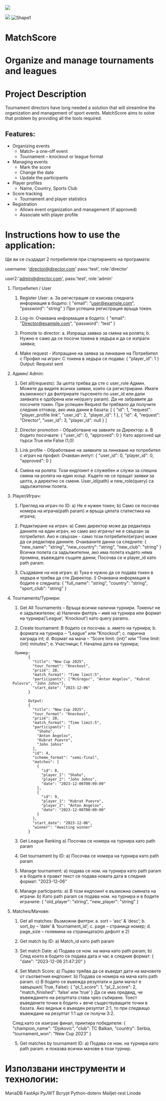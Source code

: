 ![](RackMultipart20231107-1-3eg5z5_html_53d1e378b299ba4c.png)

![](RackMultipart20231107-1-3eg5z5_html_1a8dddf43e63d360.png)
 ![Shape1](RackMultipart20231107-1-3eg5z5_html_b861174202058472.gif)

# **MatchScore**

# Organize and manage tournaments and leagues

# Project Description

Tournament directors have long needed a solution that will streamline the organization and management of sport events. MatchScore aims to solve that problem by providing all the tools required.

## Features:

- Organizing events
  - Match– a one-off event
  - Tournament – knockout or league format
- Managing events
  - Mark the score
  - Change the date
  - Update the participants
- Player profiles
  - Name, Country, Sports Club
- Score tracking
  - Tournament and player statistics
- Registration
  - Allows event organization and management (if approved)
  - Associate with player profile

# Instructions how to use the application:

Ще ви се създадат 2 потребителя при стартирането на програмата:

username: 'director@director.com'
pass:'test', 
role:'director'

user2:'admin@director.com',
pass:'test',
role:'admin'

1. Потребител  / User

      1)	Register User:
          a.	За регистрация се изисква следната информация в бодито:
          {
            "email": "user@example.com",
            "password": "string"
          }
      При успешна регистрация връща токен.

      2)	Log-in:
          Очаквана информация в бодито:
          {
            "email": "Director@example.com",
            "password": "test"
          }

      3)	Promote to director:
          a.	Изпраща заявка за смяна на ролята;
          b.	Нужно е само да се посочи токена в хедъра и да се изпрати заявка;

      4)	Make request - Изпращане на заявка за линкване на Потребител с Профил на играч:
          С токена в хедъра се подава:
          {
            "player_id": 1
          }
          Output:
          Request sent

2. Админ/ Admin:

      1)	Get all(requests):
      За целта трябва да сте с user_role Админ. Можете да видите всички заявки, които са регистрирани.
      Имате възможност да филтрирате търсенето по user_id или дали заявката е одобрена или не(query param). Да не забравите да посочите токен.
      При успешен Request би трябвало да получите следния отговор, ако има данни в базата:
          [
            {
              "id": 1,
              "request": "player_profile link",
              "user_id": 2,
              "player_id": 1
            },
            {
              "id": 4,
              "request": "Director",
              "user_id": 3,
              "player_id": null
            }
          ]

      2)	Director promotion - Обработване на завките за Директор:
      a.	В бодито посочвате:
            {
              "user_id": 0,
              "approved": 0
            }
        	Като approved ще търси True или False (1,0)

      3) Link profile - Обработване на заявките за линкване на потребител с играч на профил:
      Очакван инпут:
          {
            "user_id": 0,
            "player_id": 0,
            "approved": 0
          }

      4) Смяна на ролята:
        Този ендпоинт е служебен и служи за спешна смяна на ролята на един юзър. Където не се пращат заявки за целта, а директно се сменя. User_id(path) и new_role(query) са задължителни полета.

3. Player/Играч:

      1)	Преглед на играч по ID:
          a)	Не е нужен токен;
          b)	Само се посочва номера на играча(path param) и връща цялата статистика на играча;

      2)	Редактиране на играч:
          a)	Само директор може да редактира данните на един играч, но само ако играчът не е свързан за потребител. Ако е свързан - само този потребител(играч) може да си редактира данните. Очакваните данни са следните:
              {
                "new_name": "string",
                "new_country": "string",
                "new_club": "string"
              }
          Всички полета са задължителни, ако има полета където няма промяна, въвеждате същите данни;
          Посочва се и player_id като path param.

      3)	Създаване на нов играч:
          a)	Тука е нужно да се подава токен в хедъра и трябва да сте Директор.
          i)	Очаквана информация в бодите е следната:
              {
                "full_name": "string",
                "country": "string",
                "sport_club": "string"
              }

4. Tournaments/Турнири:
      1)	Get All Tournaments – Връща всички налични турнири. Токенът не е задължителен;
            a)	Наличен филтръ – име на турнира или формат на турнира(‘League’, ‘Knockout’) като query params.	

      2)	Create tournament:
      	В бодито се посочва:
          a.	името на турнира;
          b.	формата на турнира – “League” или “Knockout”;
          c.	парична награда int;
          d.	Формат на мача – “Score limit: {int}” или “Time limit: {int} minutes”;
          e.	Участници;
          f.	Начална дата на турнира;

        Пример:
              {
                "title": "New Cup 2025",
                "tour_format": "Knockout",
                "prize": 20,
                "match_format": "Time limit:5",
                "participants": ["McGregor", "Anton Angelov", "Kubrat Pulevro", "John Johns"],
                "start_date": "2023-12-06"
              }

              Output:
              {
                "title": "New Cup 2025",
                "tour_format": "Knockout",
                "prize": 20,
                "match_format": "Time limit:5",
                "participants": [
                  "Shaho",
                  "Anton Angelov",
                  "Kubrat Puevro",
                  "John Johns"
                ],
                "id": 4,
                "scheme_format": "semi-final",
                "matches": [
                  {
                    "id": 8,
                    "player_1": "Shaho",
                    "player_2": "John Johns",
                    "date": "2023-12-06T00:00:00"
                  },
                  {
                    "id": 9,
                    "player_1": "Kubrat Puevro",
                    "player_2": "Anton Angelov",
                    "date": "2023-12-06T00:00:00"
                  }
                ],
                "start_date": "2023-12-06",
                "winner": "Awaiting winner"
              }

      3)	Get League Ranking
          a)	Посочва се номера на турнира като path param

      4)	Get tournament by ID:
          a)	Посочва се номера на турнира като path param

      5)	Manage tournament:
          a)	подава се ном. на турнира като path param и в бодите в правкт текст се подава новата дата в следния формат:
          "2023-12-06"

      6)	Manage participants:
          a)	В този ендпоинт е възможна смяната на играчи.
          b)	Като path param се подава ном. на турнира и в бодите играчите:
              {
                "old_player": "string",
                "new_player": "string"
              }

5. Matches/Мачове:

      1)	Get all matches:
      	Възможни филтри:
          a.	sort – ‘asc’ & ‘desc’;
          b.	sort_by – ‘date’ & ’tournament_id’;
          c.	page – страница номер;
          d.	page_size – големина на страницата(по дефолт е 2)

      2)	Get match by ID:
          a)	Match_id като path param

      3)	Set match Date:
          a)	Подава се ном. на мача като path param;
          b)	След което в бодито се подава дата и час в следния формат:
                {
                  "date": "2023-12-06 21:47:20"
                }

      4)	Set Match Score:
          a)	Първо трябва да се въведат дати на мачовете от съответния ендпоинт.
          b)	Подава се номера на мача като path param.
          c)	В бодито се въвежда резултати и дали мачът е завършил( True, False):
                {
                  "pl_1_score": 1,
                  "pl_2_score": 2,
                  "match_finished": ‘false’ или ‘true’
                }
        Да се има предвид, че въвеждането на резултата  става чрез събиране. Тоест въведените точки в бодито + вече съществуващите точки в базата. Ако веднъж е въведен резултат 2:1, то при следващо въвеждане на резултат 1:1 ще се получи 3:2.

      След като се изиграе финал, принтира победителя:
            {
              "champion_name": "Djokovic",
              "club": TC Balkan,
              "country": Serbia,
              "tournament_won": "New Cup 2023"
            }

      5)	Get matches by tournament ID:
          a)	Подава се ном. на турнира като path param. и показва всички мачове в този турнир.
    

# Използвани инструменти и технологии:
  MariaDB
  FastApi
  PyJWT
  Bcrypt
  Python-dotenv
  Mailjet-rest
  Linode